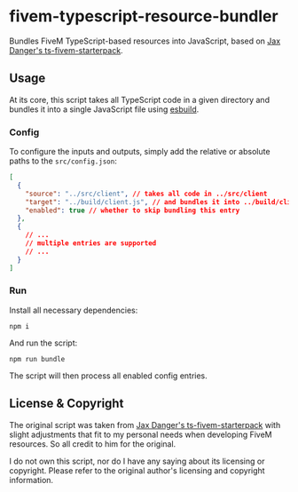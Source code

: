 # fivem-typescript-resource-bundler

Bundles FiveM TypeScript-based resources into JavaScript, based on [Jax Danger's ts-fivem-starterpack](https://github.com/Jax-Danger/ts-fivem-starterpack/blob/ts-react-fivem/fivem/build.js).

## Usage

At its core, this script takes all TypeScript code in a given directory and bundles it into a single JavaScript file using [esbuild](https://esbuild.github.io/).

### Config

To configure the inputs and outputs, simply add the relative or absolute paths to the `src/config.json`:

```json
[
  {
    "source": "../src/client", // takes all code in ../src/client
    "target": "../build/client.js", // and bundles it into ../build/client.js
    "enabled": true // whether to skip bundling this entry
  },
  {
    // ...
    // multiple entries are supported
    // ...
  }
]
```

### Run

Install all necessary dependencies:

```
npm i
```

And run the script:

```
npm run bundle
```

The script will then process all enabled config entries.

## License & Copyright

The original script was taken from [Jax Danger's ts-fivem-starterpack](https://github.com/Jax-Danger/ts-fivem-starterpack/blob/ts-react-fivem/fivem/build.js) with slight adjustments that fit to my personal needs when developing FiveM resources. So all credit to him for the original.

I do not own this script, nor do I have any saying about its licensing or copyright. Please refer to the original author's licensing and copyright information.
